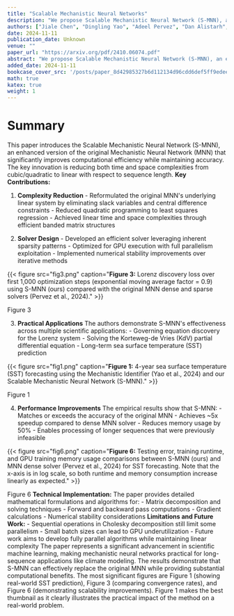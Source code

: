 ```yaml
---
title: "Scalable Mechanistic Neural Networks"
description: "We propose Scalable Mechanistic Neural Network (S-MNN), an enhanced neural network framework designed for scientific machine learning applications involving long temporal sequences. By reformulating t"
authors: ["Jiale Chen", "Dingling Yao", "Adeel Pervez", "Dan Alistarh", "Francesco Locatello"]
date: 2024-11-11
publication_date: Unknown
venue: ""
paper_url: "https://arxiv.org/pdf/2410.06074.pdf"
abstract: "We propose Scalable Mechanistic Neural Network (S-MNN), an enhanced neural network framework designed for scientific machine learning applications involving long temporal sequences. By reformulating the original Mechanistic Neural Network (MNN) (Pervez et al., 2024), we reduce the computational time and space complexities from cubic and quadratic with respect to the sequence length, respectively, to linear. This significant improvement enables efficient modeling of long-term dynamics without sacrificing accuracy or interpretability. Extensive experiments demonstrate that S-MNN matches the original MNN in precision while substantially reducing computational resources. Consequently, S-MNN can drop-in replace the original MNN in applications, providing a practical and efficient tool for integrating mechanistic bottlenecks into neural network models of complex dynamical systems."
added_date: 2024-11-11
bookcase_cover_src: '/posts/paper_8d42985327b6d112134d96cdd6def5ff9edee92a/thumbnail.png'
math: true
katex: true
weight: 1
---
```


# Summary

This paper introduces the Scalable Mechanistic Neural Network (S-MNN), an enhanced version of the original Mechanistic Neural Network (MNN) that significantly improves computational efficiency while maintaining accuracy. The key innovation is reducing both time and space complexities from cubic/quadratic to linear with respect to sequence length. **Key Contributions:** 

1. **Complexity Reduction** - Reformulated the original MNN's underlying linear system by eliminating slack variables and central difference constraints - Reduced quadratic programming to least squares regression - Achieved linear time and space complexities through efficient banded matrix structures 

2. **Solver Design** - Developed an efficient solver leveraging inherent sparsity patterns - Optimized for GPU execution with full parallelism exploitation - Implemented numerical stability improvements over iterative methods 

{{< figure src="fig3.png" caption="**Figure 3:** Lorenz discovery loss over first 1,000 optimization steps (exponential moving average factor = 0.9) using S-MNN (ours) compared with the original MNN dense and sparse solvers (Pervez et al., 2024)." >}}

Figure 3 

3. **Practical Applications** The authors demonstrate S-MNN's effectiveness across multiple scientific applications: - Governing equation discovery for the Lorenz system - Solving the Korteweg-de Vries (KdV) partial differential equation - Long-term sea surface temperature (SST) prediction 

{{< figure src="fig1.png" caption="**Figure 1:** 4-year sea surface temperature (SST) forecasting using the Mechanistic Identifier (Yao et al., 2024) and our Scalable Mechanistic Neural Network (S-MNN)." >}}

Figure 1 

4. **Performance Improvements** The empirical results show that S-MNN: - Matches or exceeds the accuracy of the original MNN - Achieves ~5x speedup compared to dense MNN solver - Reduces memory usage by 50% - Enables processing of longer sequences that were previously infeasible 

{{< figure src="fig6.png" caption="**Figure 6:** Testing error, training runtime, and GPU training memory usage comparisons between S-MNN (ours) and MNN dense solver (Pervez et al., 2024) for SST forecasting. Note that the x-axis is in log scale, so both runtime and memory consumption increase linearly as expected." >}}

Figure 6 **Technical Implementation:** The paper provides detailed mathematical formulations and algorithms for: - Matrix decomposition and solving techniques - Forward and backward pass computations - Gradient calculations - Numerical stability considerations **Limitations and Future Work:** - Sequential operations in Cholesky decomposition still limit some parallelism - Small batch sizes can lead to GPU underutilization - Future work aims to develop fully parallel algorithms while maintaining linear complexity The paper represents a significant advancement in scientific machine learning, making mechanistic neural networks practical for long-sequence applications like climate modeling. The results demonstrate that S-MNN can effectively replace the original MNN while providing substantial computational benefits. The most significant figures are Figure 1 (showing real-world SST prediction), Figure 3 (comparing convergence rates), and Figure 6 (demonstrating scalability improvements). Figure 1 makes the best thumbnail as it clearly illustrates the practical impact of the method on a real-world problem.
